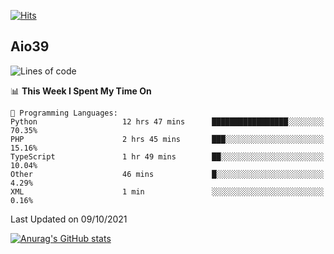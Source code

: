 [![Hits](https://hits.seeyoufarm.com/api/count/incr/badge.svg?url=https%3A%2F%2Fgithub.com%2Faio39&count_bg=%2339C5BB&title_bg=%23555555&icon=&icon_color=%23E7E7E7&title=hits&edge_flat=false)](https://hits.seeyoufarm.com)

## Aio39

<!--START_SECTION:waka-->
![Lines of code](https://img.shields.io/badge/From%20Hello%20World%20I%27ve%20Written-782215%20lines%20of%20code-blue)

📊 **This Week I Spent My Time On** 

```text
💬 Programming Languages: 
Python                   12 hrs 47 mins      █████████████████░░░░░░░░   70.35% 
PHP                      2 hrs 45 mins       ███░░░░░░░░░░░░░░░░░░░░░░   15.16% 
TypeScript               1 hr 49 mins        ██░░░░░░░░░░░░░░░░░░░░░░░   10.04% 
Other                    46 mins             █░░░░░░░░░░░░░░░░░░░░░░░░   4.29% 
XML                      1 min               ░░░░░░░░░░░░░░░░░░░░░░░░░   0.16%

```


 Last Updated on 09/10/2021
<!--END_SECTION:waka-->
[![Anurag's GitHub stats](https://github-readme-stats.vercel.app/api?username=aio39)](https://github.com/anuraghazra/github-readme-stats)

<!--
**aio39/aio39** is a ✨ _special_ ✨ repository because its `README.md` (this file) appears on your GitHub profile.

Here are some ideas to get you started:

- 🔭 I’m currently working on ...
- 🌱 I’m currently learning ...
- 👯 I’m looking to collaborate on ...
- 🤔 I’m looking for help with ...
- 💬 Ask me about ...
- 📫 How to reach me: ...
- 😄 Pronouns: ...
- ⚡ Fun fact: ...
-->
